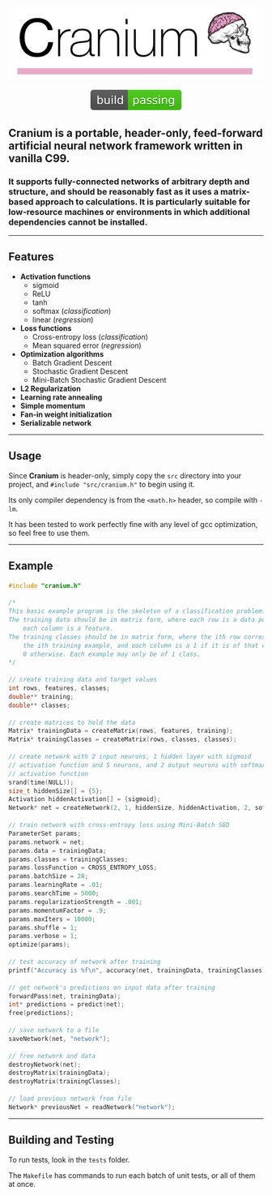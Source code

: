 <div align="center">
    <img src="image.png"></img>
</div>

<br>

<div align="center">
    <img src="passing.svg"></img>
</div>

## **Cranium** is a portable, header-only, feed-forward artificial neural network framework written in vanilla C99. 

### It supports fully-connected networks of arbitrary depth and structure, and should be reasonably fast as it uses a matrix-based approach to calculations. It is particularly suitable for low-resource machines or environments in which additional dependencies cannot be installed.

<hr>

## Features
* **Activation functions**
    * sigmoid
    * ReLU
    * tanh
    * softmax (*classification*)
    * linear (*regression*)
* **Loss functions**
    * Cross-entropy loss (*classification*)
    * Mean squared error (*regression*)
* **Optimization algorithms** 
    * Batch Gradient Descent
    * Stochastic Gradient Descent
    * Mini-Batch Stochastic Gradient Descent
* **L2 Regularization**
* **Learning rate annealing**
* **Simple momentum**
* **Fan-in weight initialization**
* **Serializable network**

<hr>

## Usage
Since **Cranium** is header-only, simply copy the ```src``` directory into your project, and ```#include "src/cranium.h"``` to begin using it. 

Its only compiler dependency is from the ```<math.h>``` header, so compile with ```-lm```.

It has been tested to work perfectly fine with any level of gcc optimization, so feel free to use them. 

<hr>

## Example

```c
#include "cranium.h"

/*
This basic example program is the skeleton of a classification problem.
The training data should be in matrix form, where each row is a data point, and
    each column is a feature. 
The training classes should be in matrix form, where the ith row corresponds to
    the ith training example, and each column is a 1 if it is of that class, and
    0 otherwise. Each example may only be of 1 class.
*/

// create training data and target values
int rows, features, classes;
double** training;
double** classes;

// create matrices to hold the data
Matrix* trainingData = createMatrix(rows, features, training);
Matrix* trainingClasses = createMatrix(rows, classes, classes);

// create network with 2 input neurons, 1 hidden layer with sigmoid
// activation function and 5 neurons, and 2 output neurons with softmax 
// activation function
srand(time(NULL));
size_t hiddenSize[] = {5};
Activation hiddenActivation[] = {sigmoid};
Network* net = createNetwork(2, 1, hiddenSize, hiddenActivation, 2, softmax);

// train network with cross-entropy loss using Mini-Batch SGD
ParameterSet params;
params.network = net;
params.data = trainingData;
params.classes = trainingClasses;
params.lossFunction = CROSS_ENTROPY_LOSS;
params.batchSize = 20;
params.learningRate = .01;
params.searchTime = 5000;
params.regularizationStrength = .001;
params.momentumFactor = .9;
params.maxIters = 10000;
params.shuffle = 1;
params.verbose = 1;
optimize(params);

// test accuracy of network after training
printf("Accuracy is %f\n", accuracy(net, trainingData, trainingClasses));

// get network's predictions on input data after training
forwardPass(net, trainingData);
int* predictions = predict(net);
free(predictions);

// save network to a file
saveNetwork(net, "network");

// free network and data
destroyNetwork(net);
destroyMatrix(trainingData);
destroyMatrix(trainingClasses);

// load previous network from file
Network* previousNet = readNetwork("network");
```

<hr>

## Building and Testing

To run tests, look in the ```tests``` folder. 

The ```Makefile``` has commands to run each batch of unit tests, or all of them at once.